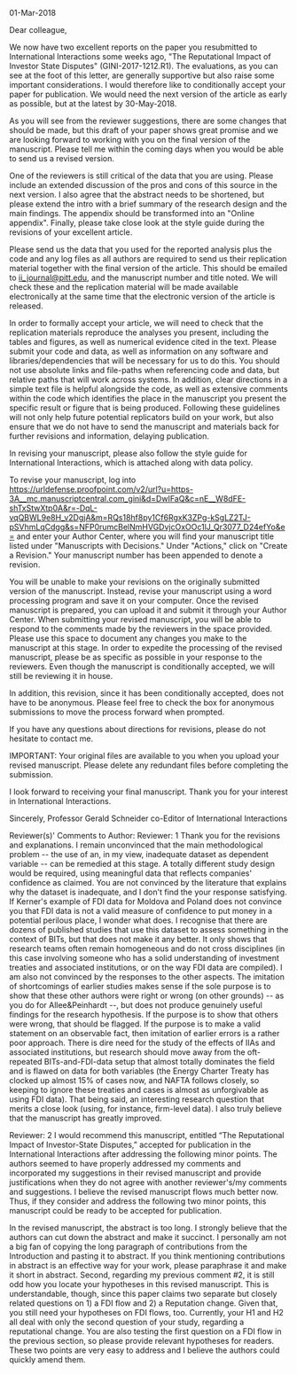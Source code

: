 01-Mar-2018

Dear colleague,

We now have two excellent reports on the paper you resubmitted to International Interactions some weeks ago, "The Reputational Impact of Investor State Disputes" (GINI-2017-1212.R1). The evaluations, as you can see at the foot of this letter, are generally supportive but also raise some important considerations. I would therefore like to conditionally accept your paper for publication. We would need the next version of the article as early as possible, but at the latest by 30-May-2018.

As you will see from the reviewer suggestions, there are some changes that should be made, but this draft of your paper shows great promise and we are looking forward to working with you on the final version of the manuscript. Please tell me within the coming days when you would be able to send us a revised version.

One of the reviewers is still critical of the data that you are using. Please include an extended discussion of the pros and cons of this source in the next version. I also agree that the abstract needs to be shortened, but please extend the intro with a brief summary of the research design and the main findings. The appendix should be transformed into an "Online appendix". Finally, please take close look at the style guide during the revisions of your excellent article.

Please send us the data that you used for the reported analysis plus the code and any log files as all authors are required to send us their replication material together with the final version of the article. This should be emailed to ii_journal@pitt.edu, and the manuscript number and title noted. We will check these and the replication material will be made available electronically at the same time that the electronic version of the article is released.

In order to formally accept your article, we will need to check that the replication materials reproduce the analyses you present, including the tables and figures, as well as numerical evidence cited in the text. Please submit your code and data, as well as information on any software and libraries/dependencies that will be necessary for us to do this. You should not use absolute links and file-paths when referencing code and data, but relative paths that will work across systems. In addition, clear directions in a simple text file is helpful alongside the code, as well as extensive comments within the code which identifies the place in the manuscript you present the specific result or figure that is being produced. Following these guidelines will not only help future potential replicators build on your work, but also ensure that we do not have to send the manuscript and materials back for further revisions and information, delaying publication.

In revising your manuscript, please also follow the style guide for International Interactions, which is attached along with data policy.

To revise your manuscript, log into https://urldefense.proofpoint.com/v2/url?u=https-3A__mc.manuscriptcentral.com_gini&d=DwIFaQ&c=nE__W8dFE-shTxStwXtp0A&r=-DqL-vqQBWL9e8H_v2DgjA&m=RQs18hf8py1Cf6RgxK3ZPg-kSgLZ2TJ-pSVhmLqCdgg&s=NFP0rumcBelNmHVGDvjcOxOOc1lJ_Qr3077_D24efYo&e= and enter your Author Center, where you will find your manuscript title listed under "Manuscripts with Decisions." Under "Actions," click on "Create a Revision." Your manuscript number has been appended to denote a revision.

You will be unable to make your revisions on the originally submitted version of the manuscript. Instead, revise your manuscript using a word processing program and save it on your computer. Once the revised manuscript is prepared, you can upload it and submit it through your Author Center.
When submitting your revised manuscript, you will be able to respond to the comments made by the reviewers in the space provided. Please use this space to document any changes you make to the manuscript at this stage. In order to expedite the processing of the revised manuscript, please be as specific as possible in your response to the reviewers. Even though the manuscript is conditionally accepted, we will still be reviewing it in house.

In addition, this revision, since it has been conditionally accepted, does not have to be anonymous. Please feel free to check the box for anonymous submissions to move the process forward when prompted.

If you have any questions about directions for revisions, please do not hesitate to contact me.

IMPORTANT: Your original files are available to you when you upload your revised manuscript. Please delete any redundant files before completing the submission.

I look forward to receiving your final manuscript. Thank you for your interest in International Interactions.

Sincerely,
Professor Gerald Schneider
co-Editor of International Interactions


Reviewer(s)' Comments to Author:
Reviewer: 1
Thank you for the revisions and explanations.
I remain unconvinced that the main methodological problem -- the use of an, in my view, inadequate dataset as dependent variable -- can be remedied at this stage. A totally different study design would be required, using meaningful data that reflects companies' confidence as claimed.
You are not convinced by the literature that explains why the dataset is inadequate, and I don't find the your response satisfying. If Kerner's example of FDI data for Moldova and Poland does not convince you that FDI data is not a valid measure of confidence to put money in a potential perilous place, I wonder what does.
I recognise that there are dozens of published studies that use this dataset to assess something in the context of BITs, but that does not make it any better. It only shows that research teams often remain homogeneous and do not cross disciplines (in this case involving someone who has a solid understanding of investment treaties and associated institutions, or on the way FDI data are compiled).
I am also not convinced by the responses to the other aspects. The imitation of shortcomings of earlier studies makes sense if the sole purpose is to show that these other authors were right or wrong (on other grounds) -- as you do for Allee&Peinhardt --, but does not produce genuinely useful findings for the research hypothesis. If the purpose is to show that others were wrong, that should be flagged. If the purpose is to make a valid statement on an observable fact, then imitation of earlier errors is a rather poor approach.
There is dire need for the study of the effects of IIAs and associated institutions, but research should move away from the oft-repeated BITs-and-FDI-data setup that almost totally dominates the field and is flawed on data for both variables (the Energy Charter Treaty has clocked up almost 15% of cases now, and NAFTA follows closely, so keeping to ignore these treaties and cases is almost as unforgivable as using FDI data).
That being said, an interesting research question that merits a close look (using, for instance, firm-level data). I also truly believe that the manuscript has greatly improved.

Reviewer: 2
I would recommend this manuscript, entitled “The Reputational Impact of Investor-State Disputes,” accepted for publication in the International Interactions after addressing the following minor points. The authors seemed to have properly addressed my comments and incorporated my suggestions in their revised manuscript and provide justifications when they do not agree with another reviewer's/my comments and suggestions. I believe the revised manuscript flows much better now. Thus, if they consider and address the following two minor points, this manuscript could be ready to be accepted for publication.

In the revised manuscript, the abstract is too long. I strongly believe that the authors can cut down the abstract and make it succinct. I personally am not a big fan of copying the long paragraph of contributions from the Introduction and pasting it to abstract. If you think mentioning contributions in abstract is an effective way for your work, please paraphrase it and make it short in abstract. Second, regarding my previous comment #2, it is still odd how you locate your hypotheses in this revised manuscript. This is understandable, though, since this paper claims two separate but closely related questions on 1) a FDI flow and 2) a Reputation change. Given that, you still need your hypotheses on FDI flows, too. Currently, your H1 and H2 all deal with only the second question of your study, regarding a reputational change. You are also testing the first question on a FDI flow in the previous section, so please provide relevant hypotheses for readers. These two points are very easy to address and I believe the authors could quickly amend them.